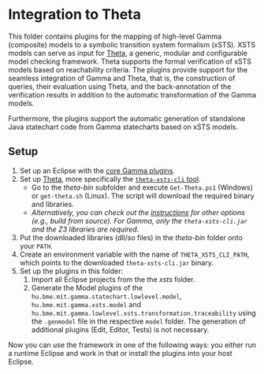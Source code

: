 # Integration to Theta

This folder contains plugins for the mapping of high-level Gamma (composite) models to a symbolic transition system formalism (xSTS). XSTS models can serve as input for [Theta](https://github.com/theta), a generic, modular and configurable model checking framework. Theta supports the formal verification of xSTS models based on reachability criteria. The plugins provide support for the seamless integration of Gamma and Theta, that is, the construction of queries, their evaluation using Theta, and the back-annotation of the verification results in addition to the automatic transformation of the Gamma models. 

Furthermore, the plugins support the automatic generation of standalone Java statechart code from Gamma statecharts based on xSTS models.

## Setup

1. Set up an Eclipse with the [core Gamma plugins](https://github.com/ftsrg/gamma/tree/theta-integration/plugins/core).
1. Set up [Theta](https://github.com/ftsrg/theta), more specifically the [`theta-xsts-cli` tool](https://github.com/ftsrg/theta/tree/master/subprojects/xsts-cli).
    - Go to the _theta-bin_ subfolder and execute `Get-Theta.ps1` (Windows) or `get-theta.sh` (Linux). The script will download the required binary and libraries.
    - _Alternatively, you can check out the [instructions](https://github.com/ftsrg/theta/tree/master/subprojects/xsts-cli) for other options (e.g., build from source). For Gamma, only the `theta-xsts-cli.jar` and the Z3 libraries are required._
1. Put the downloaded libraries (dll/so files) in the _theta-bin_ folder onto your `PATH`.
1. Create an environment variable with the name of `THETA_XSTS_CLI_PATH`, which points to the downloaded `theta-xsts-cli.jar` binary.
1. Set up the plugins in this folder:
    1. Import all Eclipse projects from the the _xsts_ folder.
    1. Generate the Model plugins of the `hu.bme.mit.gamma.statechart.lowlevel.model`, `hu.bme.mit.gamma.xsts.model` and `hu.bme.mit.gamma.lowlevel.xsts.transformation.traceability` using the `.genmodel` file in the respective `model` folder. The generation of additional plugins (Edit, Editor, Tests) is not necessary.

Now you can use the framework in one of the following ways: you either run a runtime Eclipse and work in that or install the plugins into your host Eclipse.